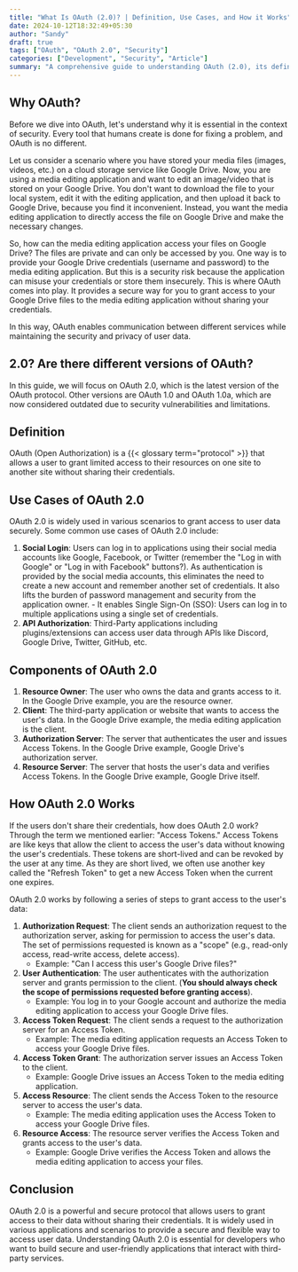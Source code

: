 ```yaml
---
title: "What Is OAuth (2.0)? | Definition, Use Cases, and How it Works"
date: 2024-10-12T18:32:49+05:30
author: "Sandy"
draft: true
tags: ["OAuth", "OAuth 2.0", "Security"]
categories: ["Development", "Security", "Article"]
summary: "A comprehensive guide to understanding OAuth (2.0), its definition, use cases, and how it works to grant secure access to user data."
---
```


## Why OAuth?

Before we dive into OAuth, let's understand why it is essential in the context of security. Every tool that humans create is done for fixing a problem, and OAuth is no different.

Let us consider a scenario where you have stored your media files (images, videos, etc.) on a cloud storage service like Google Drive. Now, you are using a media editing application and want to edit an image/video that is stored on your Google Drive. You don't want to download the file to your local system, edit it with the editing application, and then upload it back to Google Drive, because you find it inconvenient. Instead, you want the media editing application to directly access the file on Google Drive and make the necessary changes.

So, how can the media editing application access your files on Google Drive? The files are private and can only be accessed by you.
One way is to provide your Google Drive credentials (username and password) to the media editing application. But this is a security risk because the application can misuse your credentials or store them insecurely.
This is where OAuth comes into play. It provides a secure way for you to grant access to your Google Drive files to the media editing application without sharing your credentials.

In this way, OAuth enables communication between different services while maintaining the security and privacy of user data.

## 2.0? Are there different versions of OAuth?

In this guide, we will focus on OAuth 2.0, which is the latest version of the OAuth protocol. Other versions are OAuth 1.0 and OAuth 1.0a, which are now considered outdated due to security vulnerabilities and limitations.

## Definition

OAuth (Open Authorization) is a {{< glossary term="protocol" >}} that allows a user to grant limited access to their resources on one site to another site without sharing their credentials.

## Use Cases of OAuth 2.0

OAuth 2.0 is widely used in various scenarios to grant access to user data securely. Some common use cases of OAuth 2.0 include:

1. **Social Login**: Users can log in to applications using their social media accounts like Google, Facebook, or Twitter (remember the "Log in with Google" or "Log in with Facebook" buttons?). As authentication is provided by the social media accounts, this eliminates the need to create a new account and remember another set of credentials.
   It also lifts the burden of password management and security from the application owner. - It enables Single Sign-On (SSO): Users can log in to multiple applications using a single set of credentials.
2. **API Authorization**: Third-Party applications including plugins/extensions can access user data through APIs like Discord, Google Drive, Twitter, GitHub, etc.

## Components of OAuth 2.0

1. **Resource Owner**: The user who owns the data and grants access to it. In the Google Drive example, you are the resource owner.
2. **Client**: The third-party application or website that wants to access the user's data. In the Google Drive example, the media editing application is the client.
3. **Authorization Server**: The server that authenticates the user and issues Access Tokens. In the Google Drive example, Google Drive's authorization server.
4. **Resource Server**: The server that hosts the user's data and verifies Access Tokens. In the Google Drive example, Google Drive itself.

## How OAuth 2.0 Works

If the users don't share their credentials, how does OAuth 2.0 work? Through the term we mentioned earlier: "Access Tokens."
Access Tokens are like keys that allow the client to access the user's data without knowing the user's credentials. These tokens are short-lived and can be revoked by the user at any time. As they are short lived, we often use another key called the "Refresh Token" to get a new Access Token when the current one expires.

OAuth 2.0 works by following a series of steps to grant access to the user's data:

1. **Authorization Request**: The client sends an authorization request to the authorization server, asking for permission to access the user's data. The set of permissions requested is known as a "scope" (e.g., read-only access, read-write access, delete access).
   - Example: "Can I access this user's Google Drive files?"
2. **User Authentication**: The user authenticates with the authorization server and grants permission to the client. (**You should always check the scope of permissions requested before granting access**).
   - Example: You log in to your Google account and authorize the media editing application to access your Google Drive files.
3. **Access Token Request**: The client sends a request to the authorization server for an Access Token.
   - Example: The media editing application requests an Access Token to access your Google Drive files.
4. **Access Token Grant**: The authorization server issues an Access Token to the client.
   - Example: Google Drive issues an Access Token to the media editing application.
5. **Access Resource**: The client sends the Access Token to the resource server to access the user's data.
   - Example: The media editing application uses the Access Token to access your Google Drive files.
6. **Resource Access**: The resource server verifies the Access Token and grants access to the user's data.
   - Example: Google Drive verifies the Access Token and allows the media editing application to access your files.

## Conclusion

OAuth 2.0 is a powerful and secure protocol that allows users to grant access to their data without sharing their credentials. It is widely used in various applications and scenarios to provide a secure and flexible way to access user data. Understanding OAuth 2.0 is essential for developers who want to build secure and user-friendly applications that interact with third-party services.
